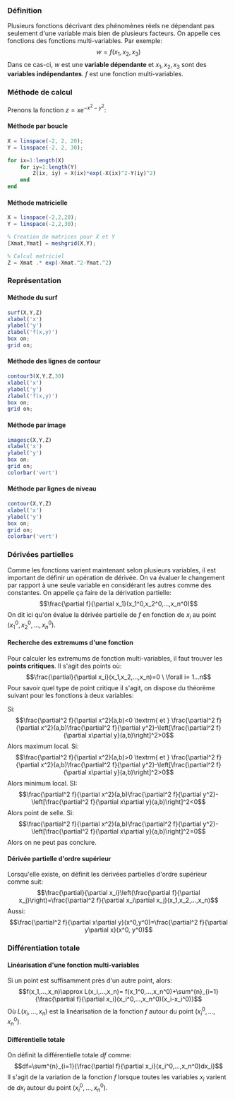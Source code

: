
### Définition
Plusieurs fonctions décrivant des phénomènes réels ne dépendant pas seulement d'une variable mais bien de plusieurs facteurs. On appelle ces fonctions des fonctions multi-variables. Par exemple: $$w=f(x_1,x_2,x_3)$$
Dans ce cas-ci, $w$ est une **variable dépendante** et $x_1,x_2,x_3$ sont des **variables indépendantes**. $f$ est une fonction multi-variables.

### Méthode de calcul
Prenons la fonction $z=xe^{-x^2-y^2}$:
#### Méthode par boucle
```octave
X = linspace(-2, 2, 20);
Y = linspace(-2, 2, 30);

for ix=1:length(X)
	for iy=1:length(Y)
		Z(ix, iy) = X(ix)*exp(-X(ix)^2-Y(iy)^2)
	end
end
```

#### Méthode matricielle
```octave
X = linspace(-2,2,20); 
Y = linspace(-2,2,30); 

% Creation de matrices pour X et Y 
[Xmat,Ymat] = meshgrid(X,Y); 

% Calcul matriciel 
Z = Xmat .* exp(-Xmat.^2-Ymat.^2)
```

### Représentation
#### Méthode du surf
```octave
surf(X,Y,Z) 
xlabel('x') 
ylabel('y') 
zlabel('f(x,y)') 
box on; 
grid on;
```
#### Méthode des lignes de contour
```octave
contour3(X,Y,Z,30) 
xlabel('x') 
ylabel('y') 
zlabel('f(x,y)') 
box on; 
grid on;
```
#### Méthode par image
```octave
imagesc(X,Y,Z) 
xlabel('x') 
ylabel('y') 
box on; 
grid on; 
colorbar('vert')
```
#### Méthode par lignes de niveau
```octave
contour(X,Y,Z) 
xlabel('x') 
ylabel('y') 
box on; 
grid on; 
colorbar('vert')
```

### Dérivées partielles
Comme les fonctions varient maintenant selon plusieurs variables, il est important de définir un opération de dérivée. On va évaluer le changement par rapport à une seule variable en considérant les autres comme des constantes. On appelle ça faire de la dérivation partielle:
$$\frac{\partial f}{\partial x_1}(x_1^0,x_2^0,...,x_n^0)$$
On dit ici qu'on évalue la dérivée partielle de $f$ en fonction de $x_i$ au point $(x_1^0,x_2^0,...,x_n^0)$.
#### Recherche des extremums d'une fonction
Pour calculer les extremums de fonction multi-variables, il faut trouver les **points critiques**. Il s'agit des points où:
$$\frac{\partial}{\partial x_i}(x_1,x_2,...,x_n)=0 \ \forall i= 1...n$$ 
Pour savoir quel type de point critique il s'agit, on dispose du théorème suivant pour les fonctions à deux variables:

Si: $$\frac{\partial^2 f}{\partial x^2}(a,b)<0 \textrm{ et } \frac{\partial^2 f}{\partial x^2}(a,b)\frac{\partial^2 f}{\partial y^2}-\left[\frac{\partial^2 f}{\partial x\partial y}(a,b)\right]^2>0$$
Alors maximum local. Si: $$\frac{\partial^2 f}{\partial x^2}(a,b)>0 \textrm{ et } \frac{\partial^2 f}{\partial x^2}(a,b)\frac{\partial^2 f}{\partial y^2}-\left[\frac{\partial^2 f}{\partial x\partial y}(a,b)\right]^2>0$$
Alors minimum local. SI: $$\frac{\partial^2 f}{\partial x^2}(a,b)\frac{\partial^2 f}{\partial y^2}-\left[\frac{\partial^2 f}{\partial x\partial y}(a,b)\right]^2<0$$
Alors point de selle. Si: $$\frac{\partial^2 f}{\partial x^2}(a,b)\frac{\partial^2 f}{\partial y^2}-\left[\frac{\partial^2 f}{\partial x\partial y}(a,b)\right]^2=0$$
Alors on ne peut pas conclure.
#### Dérivée partielle d'ordre supérieur
Lorsqu'elle existe, on définit les dérivées partielles d'ordre supérieur comme suit:$$\frac{\partial}{\partial x_i}\left(\frac{\partial f}{\partial x_j}\right)=\frac{\partial^2 f}{\partial x_i\partial x_j}(x_1,x_2,...,x_n)$$
Aussi:
$$\frac{\partial^2 f}{\partial x\partial y}(x^0,y^0)=\frac{\partial^2 f}{\partial y\partial x}(x^0, y^0)$$

### Différentiation totale
#### Linéarisation d'une fonction multi-variables
Si un point est suffisamment près d'un autre point, alors:$$f(x_1,...,x_n)\approx L(x_i,...,x_n)= f(x_1^0,...,x_n^0)+\sum^{n}_{i=1}{\frac{\partial f}{\partial x_i}(x_i^0,...,x_n^0)(x_i-x_i^0)}$$
Où $L(x_i,...,x_n)$ est la linéarisation de la fonction $f$ autour du point $(x_i^0,...,x_n^0)$.
#### Différentielle totale
On définit la différentielle totale $df$ comme: $$df=\sum^{n}_{i=1}{\frac{\partial f}{\partial x_i}(x_i^0,...,x_n^0)dx_i}$$ Il s'agit de la variation de la fonction $f$ lorsque toutes les variables $x_i$ varient de $dx_i$ autour du point $(x_i^0,...,x_n^0)$.



